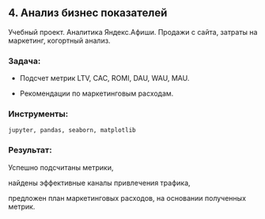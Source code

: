 ﻿## 4. Анализ бизнес показателей
Учебный проект. Аналитика Яндекс.Афиши. Продажи с сайта, затраты на маркетинг, когортный анализ.



### Задача:

- Подсчет метрик LTV, CAC, ROMI, DAU, WAU, MAU.

- Рекомендации по маркетинговым расходам.

### Инструменты:

`jupyter, pandas, seaborn, matplotlib`

### Результат:

Успешно подсчитаны метрики,

найдены эффективные каналы привлечения трафика,

предложен план маркетинговых расходов, на основании полученных метрик.
